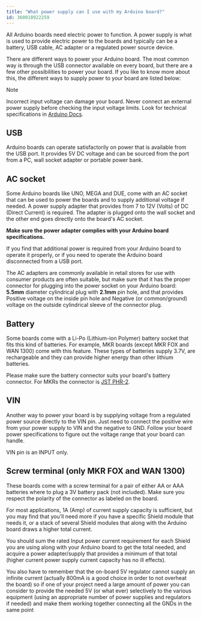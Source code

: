 ```yaml
---
title: "What power supply can I use with my Arduino board?"
id: 360018922259
---
```


All Arduino boards need electric power to function. A power supply is what is used to provide electric power to the boards and typically can be a battery, USB cable, AC adapter or a regulated power source device.

There are different ways to power your Arduino board. The most common way is through the USB connector available on every board, but there are a few other possibilities to power your board. If you like to know more about this, the different ways to supply power to your board are listed below:

> [!NOTE]
> Incorrect input voltage can damage your board. Never connect an external power supply before checking the input voltage limits. Look for technical specifications in [Arduino Docs](https://docs.arduino.cc/).

## USB

Arduino boards can operate satisfactorily on power that is available from the USB port. It provides 5V DC voltage and can be sourced from the port from a PC, wall socket adapter or portable power bank.

## AC socket

Some Arduino boards like UNO, MEGA and DUE, come with an AC socket that can be used to power the boards and to supply additional voltage if needed. A power supply adapter that provides from 7 to 12V (Volts) of DC (Direct Current) is required. The adapter is plugged onto the wall socket and the other end goes directly onto the board's AC socket.

**Make sure the power adapter complies with your Arduino board specifications.**

If you find that additional power is required from your Arduino board to operate it properly, or if you need to operate the Arduino board disconnected from a USB port.

The AC adapters are commonly available in retail stores for use with consumer products are often suitable, but make sure that it has the proper connector for plugging into the power socket on your Arduino board: **5.5mm** diameter cylindrical plug with **2.1mm** pin hole, and that provides Positive voltage on the inside pin hole and Negative (or common/ground) voltage on the outside cylindrical sleeve of the connector plug.

## Battery

Some boards come with a Li-Po (Lithium-ion Polymer) battery socket that fits this kind of batteries. For example, MKR boards (except MKR FOX and WAN 1300) come with this feature. These types of batteries supply 3.7V, are rechargeable and they can provide higher energy than other lithium batteries.

Please make sure the battery connector suits your board's battery connector. For MKRs the connector is [JST PHR-2](https://www.digikey.se/product-detail/en/jst-sales-america-inc/PHR-2/455-1165-ND/608607).

## VIN

Another way to power your board is by supplying voltage from a regulated power source directly to the VIN pin. Just need to connect the positive wire from your power supply to VIN and the negative to GND. Follow your board power specifications to figure out the voltage range that your board can handle.

VIN pin is an INPUT only.

## Screw terminal (only MKR FOX and WAN 1300)

These boards come with a screw terminal for a pair of either AA or AAA batteries where to plug a 3V battery pack (not included). Make sure you respect the polarity of the connector as labeled on the board.

For most applications, 1A (Amp) of current supply capacity is sufficient, but you may find that you’ll need more if you have a specific Shield module that needs it, or a stack of several Shield modules that along with the Arduino board draws a higher total current.

You should sum the rated Input power current requirement for each Shield you are using along with your Arduino board to get the total needed, and acquire a power adapter/supply that provides a minimum of that total (higher current power supply current capacity has no ill effects).

You also have to remember that the on-board 5V regulator cannot supply an infinite current (actually 800mA is a good choice in order to not overheat the board) so if one of your project need a large amount of power you can consider to provide the needed 5V (or what ever) selectively to the various equipment (using an appropriate number of power supplies and regulators if needed) and make them working together connecting all the GNDs in the same point
